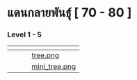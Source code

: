 # แดนกลายพันธุ์ \[ 70 - 80 ]

### Level 1 - 5 <a href="#level-1-5" id="level-1-5"></a>



<table data-view="cards"><thead><tr><th></th><th></th><th></th><th data-hidden data-card-cover data-type="files"></th></tr></thead><tbody><tr><td></td><td></td><td></td><td><a href="../.gitbook/assets/tree.png">tree.png</a></td></tr><tr><td></td><td></td><td></td><td><a href="../.gitbook/assets/mini_tree.png">mini_tree.png</a></td></tr></tbody></table>
